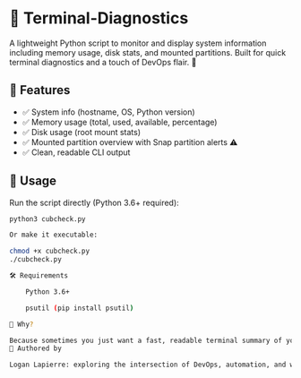 # 🧠 Terminal-Diagnostics

A lightweight Python script to monitor and display system information including memory usage, disk stats, and mounted partitions. Built for quick terminal diagnostics and a touch of DevOps flair. 🐾

## 🚀 Features

- ✅ System info (hostname, OS, Python version)
- ✅ Memory usage (total, used, available, percentage)
- ✅ Disk usage (root mount stats)
- ✅ Mounted partition overview with Snap partition alerts ⚠
- ✅ Clean, readable CLI output

## 🔧 Usage

Run the script directly (Python 3.6+ required):

```bash
python3 cubcheck.py

Or make it executable:

chmod +x cubcheck.py
./cubcheck.py

🛠️ Requirements

    Python 3.6+

    psutil (pip install psutil)

🌟 Why?

Because sometimes you just want a fast, readable terminal summary of your system, no bloated GUIs, no drama✨.
🐺 Authored by

Logan Lapierre: exploring the intersection of DevOps, automation, and werewolf-level loyalty to the terminal, enjoy 😎.
